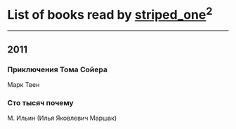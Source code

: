 # List of books read by [striped_one](http://vk.com/id249815548)<sup>2</sup>
---

## 2011

### Приключения Тома Сойера
Марк Твен


### Сто тысяч почему
М. Ильин (Илья Яковлевич Маршак)



